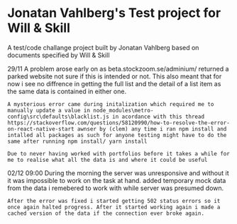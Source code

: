 # Jonatan Vahlberg's Test project for Will & Skill

A test/code challange project built by Jonatan Vahlberg based on documents specified by Will & Skill

29/11 
    A problem arose early on as beta.stockzoom.se/adminium/ returned a parked website not sure if this is intended or not. This also meant that for now i see no diffrence in getting the full list and the detail of a list item as the same data is contained in either one.
    
    A mysterious error came during initalization which required me to manually update a value in node_modules\metro-config\src\defaults\blacklist.js in acordance with this thread https://stackoverflow.com/questions/58120990/how-to-resolve-the-error-on-react-native-start awnser by (clem) any time i ran npm install and intalled all packages as such for anyone testing might have to do the same after running npm install/ yarn install

    Due to never having worked with portfolios before it takes a while for me to realise what all the data is and where it could be useful

02/12 09:00
    During the morning the server was unresponsive and without it it was impossible to work on the task at hand. added temporary mock data from the data i remebered to work with while server was presumed down.

    After the error was fixed i started getting 502 status errors so it once again halted progress. After it started working again i made a cached version of the data if the connection ever broke again.


